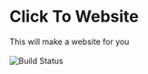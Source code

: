 # Click To Website
This will make a website for you
<br><br>
![Build Status](https://dmp9.uk/jenkins/job/Click%20To%20Website/badge/icon)
